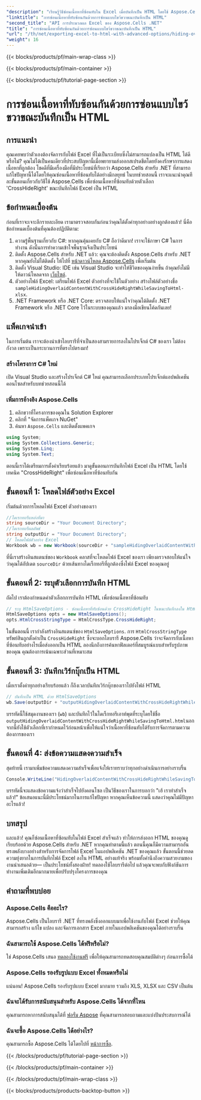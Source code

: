```yaml
---
"description": "เรียนรู้วิธีซ่อนเนื้อหาที่ซ้อนทับใน Excel เมื่อบันทึกเป็น HTML โดยใช้ Aspose.Cells สำหรับ .NET ในคู่มือที่ครอบคลุมนี้"
"linktitle": "การซ่อนเนื้อหาที่ทับซ้อนกันด้วยการซ่อนแบบไขว้ขวาขณะบันทึกเป็น HTML"
"second_title": "API การประมวลผล Excel ของ Aspose.Cells .NET"
"title": "การซ่อนเนื้อหาที่ทับซ้อนกันด้วยการซ่อนแบบไขว้ขวาขณะบันทึกเป็น HTML"
"url": "/th/net/exporting-excel-to-html-with-advanced-options/hiding-overlaid-content-with-cross-hide-right/"
"weight": 16
---
```


{{< blocks/products/pf/main-wrap-class >}}

{{< blocks/products/pf/main-container >}}

{{< blocks/products/pf/tutorial-page-section >}}

# การซ่อนเนื้อหาที่ทับซ้อนกันด้วยการซ่อนแบบไขว้ขวาขณะบันทึกเป็น HTML

## การแนะนำ
คุณเคยพบว่าตัวเองต้องจัดการกับไฟล์ Excel ที่ไม่เป็นระเบียบซึ่งไม่สามารถแปลงเป็น HTML ได้ดีหรือไม่? คุณไม่ได้เป็นคนเดียวที่ประสบปัญหานี้เมื่อพยายามส่งออกสเปรดชีตโดยยังคงรักษาการแสดงเนื้อหาที่ถูกต้อง โชคดีที่มีเครื่องมือที่มีประโยชน์ที่เรียกว่า Aspose.Cells สำหรับ .NET ที่สามารถแก้ไขปัญหานี้ได้โดยให้คุณซ่อนเนื้อหาที่ซ้อนทับได้อย่างมีกลยุทธ์ ในบทช่วยสอนนี้ เราจะแนะนำคุณทีละขั้นตอนเกี่ยวกับวิธีใช้ Aspose.Cells เพื่อซ่อนเนื้อหาที่ซ้อนทับด้วยตัวเลือก 'CrossHideRight' ขณะบันทึกไฟล์ Excel เป็น HTML 
## ข้อกำหนดเบื้องต้น
ก่อนที่เราจะเจาะลึกรายละเอียด เรามาตรวจสอบกันก่อนว่าคุณได้ตั้งค่าทุกอย่างอย่างถูกต้องแล้ว! นี่คือข้อกำหนดเบื้องต้นที่คุณต้องปฏิบัติตาม:
1. ความรู้พื้นฐานเกี่ยวกับ C#: หากคุณคุ้นเคยกับ C# ถือว่าดีมาก! เราจะใช้ภาษา C# ในการทำงาน ดังนั้นการทำความเข้าใจพื้นฐานจึงเป็นประโยชน์
2. ติดตั้ง Aspose.Cells สำหรับ .NET แล้ว: คุณจะต้องติดตั้ง Aspose.Cells สำหรับ .NET หากคุณยังไม่ได้ติดตั้ง ให้ไปที่ [หน้าดาวน์โหลด Aspose.Cells](https://releases.aspose.com/cells/net/) เพื่อเริ่มต้น
3. ติดตั้ง Visual Studio: IDE เช่น Visual Studio จะทำให้ชีวิตของคุณง่ายขึ้น ถ้าคุณยังไม่มี ให้ดาวน์โหลดจาก [เว็บไซต์](https://visualstudio-microsoft.com/).
4. ตัวอย่างไฟล์ Excel: เตรียมไฟล์ Excel ตัวอย่างที่จะใช้ในตัวอย่าง สร้างไฟล์ตัวอย่างชื่อ `sampleHidingOverlaidContentWithCrossHideRightWhileSavingToHtml-xlsx`.
5. .NET Framework หรือ .NET Core: ตรวจสอบให้แน่ใจว่าคุณได้ติดตั้ง .NET Framework หรือ .NET Core ไว้ในระบบของคุณแล้ว
มาลงมือเขียนโค้ดกันเลย! 
## แพ็คเกจนำเข้า
ในการเริ่มต้น เราจะต้องนำเข้าไลบรารีที่จำเป็นสองสามรายการลงในโปรเจ็กต์ C# ของเรา ไม่ต้องกังวล เพราะเป็นกระบวนการที่ตรงไปตรงมา!
### สร้างโครงการ C# ใหม่
เปิด Visual Studio และสร้างโปรเจ็กต์ C# ใหม่ คุณสามารถเลือกประเภทโปรเจ็กต์แอปพลิเคชันคอนโซลสำหรับบทช่วยสอนนี้ได้
### เพิ่มการอ้างอิง Aspose.Cells
1. คลิกขวาที่โครงการของคุณใน Solution Explorer
2. คลิกที่ "จัดการแพ็คเกจ NuGet"
3. ค้นหา `Aspose.Cells` และติดตั้งแพคเกจ
```csharp
using System;
using System.Collections.Generic;
using System.Linq;
using System.Text;
```

ตอนนี้เราได้เตรียมการตั้งค่าเรียบร้อยแล้ว มาดูขั้นตอนการบันทึกไฟล์ Excel เป็น HTML โดยใช้เทคนิค "CrossHideRight" เพื่อซ่อนเนื้อหาที่ซ้อนทับกัน
## ขั้นตอนที่ 1: โหลดไฟล์ตัวอย่าง Excel
เริ่มต้นด้วยการโหลดไฟล์ Excel ตัวอย่างของเรา
```csharp
//ไดเรกทอรีแหล่งที่มา
string sourceDir = "Your Document Directory";
//ไดเรกทอรีผลลัพธ์
string outputDir = "Your Document Directory";
// โหลดไฟล์ตัวอย่าง Excel 
Workbook wb = new Workbook(sourceDir + "sampleHidingOverlaidContentWithCrossHideRightWhileSavingToHtml.xlsx");
```
ที่นี่เราสร้างอินสแตนซ์ของ `Workbook` คลาสที่จะโหลดไฟล์ Excel ของเรา เพียงตรวจสอบให้แน่ใจว่าคุณได้อัปเดต `sourceDir` ด้วยเส้นทางไดเร็กทอรีที่ถูกต้องซึ่งไฟล์ Excel ของคุณอยู่ 
## ขั้นตอนที่ 2: ระบุตัวเลือกการบันทึก HTML
ถัดไป เราต้องกำหนดค่าตัวเลือกการบันทึก HTML เพื่อซ่อนเนื้อหาที่ซ้อนทับ
```csharp
// ระบุ HtmlSaveOptions - ซ่อนเนื้อหาที่ทับซ้อนด้วย CrossHideRight ในขณะบันทึกลงใน Html
HtmlSaveOptions opts = new HtmlSaveOptions();
opts.HtmlCrossStringType = HtmlCrossType.CrossHideRight;
```
ในขั้นตอนนี้ เรากำลังสร้างอินสแตนซ์ของ `HtmlSaveOptions`. การ `HtmlCrossStringType` ทรัพย์สินถูกตั้งค่าเป็น `CrossHideRight` ซึ่งจะบอกไลบรารี Aspose.Cells ว่าจะจัดการกับเนื้อหาที่ซ้อนทับอย่างไรเมื่อส่งออกเป็น HTML ลองนึกถึงการค้นหาฟิลเตอร์ที่สมบูรณ์แบบสำหรับรูปภาพของคุณ คุณต้องการเน้นเฉพาะส่วนที่เหมาะสม
## ขั้นตอนที่ 3: บันทึกเวิร์กบุ๊กเป็น HTML
เมื่อเราตั้งค่าทุกอย่างเรียบร้อยแล้ว ก็ถึงเวลาบันทึกเวิร์กบุ๊กของเราไปยังไฟล์ HTML
```csharp
// บันทึกเป็น HTML ด้วย HtmlSaveOptions
wb.Save(outputDir + "outputHidingOverlaidContentWithCrossHideRightWhileSavingToHtml.html", opts);
```
บรรทัดนี้ใช้สมุดงานของเรา (`wb`) และบันทึกไว้ในไดเร็กทอรีเอาท์พุตที่ระบุโดยใช้ชื่อ `outputHidingOverlaidContentWithCrossHideRightWhileSavingToHtml.html`นอกจากนี้ยังใช้ตัวเลือกที่เรากำหนดไว้ก่อนหน้าเพื่อให้แน่ใจว่าเนื้อหาที่ซ้อนทับได้รับการจัดการตามความต้องการของเรา
## ขั้นตอนที่ 4: ส่งข้อความแสดงความสำเร็จ
สุดท้ายนี้ เรามาเพิ่มข้อความแสดงความสำเร็จเพื่อแจ้งให้เราทราบว่าทุกอย่างดำเนินการอย่างราบรื่น
```csharp
Console.WriteLine("HidingOverlaidContentWithCrossHideRightWhileSavingToHtml executed successfully.");
```
บรรทัดนี้จะแสดงข้อความแจ้งว่าสำเร็จไปยังคอนโซล เป็นวิธีของเราในการบอกว่า "เฮ้ เราทำสำเร็จแล้ว!" ข้อเสนอแนะนี้มีประโยชน์มากในการแก้ไขปัญหา หากคุณเห็นข้อความนี้ แสดงว่าคุณไม่มีปัญหาอะไรแล้ว!

## บทสรุป
และแล้ว! คุณก็ซ่อนเนื้อหาที่ซ้อนทับในไฟล์ Excel สำเร็จแล้ว ทำให้การส่งออก HTML ของคุณดูเรียบร้อยด้วย Aspose.Cells สำหรับ .NET หากคุณทำตามนี้แล้ว ตอนนี้คุณก็มีความสามารถอันทรงพลังบางอย่างสำหรับการจัดการไฟล์ Excel ในแอปพลิเคชัน .NET ของคุณแล้ว 
ขั้นตอนนี้ช่วยลดความยุ่งยากในการบันทึกไฟล์ Excel ลงใน HTML อย่างแท้จริง พร้อมทั้งคำนึงถึงความสวยงามของงานนำเสนอด้วย— เป็นประโยชน์ทั้งสองฝ่าย! ทดลองใช้ไลบรารีต่อไป แล้วคุณจะพบกับฟังก์ชันการทำงานเพิ่มเติมอีกมากมายเพื่อปรับปรุงโครงการของคุณ
## คำถามที่พบบ่อย
### Aspose.Cells คืออะไร?
Aspose.Cells เป็นไลบรารี .NET ที่ทรงพลังซึ่งออกแบบมาเพื่อใช้งานกับไฟล์ Excel ช่วยให้คุณสามารถสร้าง แก้ไข แปลง และจัดการเอกสาร Excel ภายในแอปพลิเคชันของคุณได้อย่างราบรื่น
### ฉันสามารถใช้ Aspose.Cells ได้ฟรีหรือไม่?
ใช่ Aspose.Cells เสนอ [ทดลองใช้งานฟรี](https://releases.aspose.com/) เพื่อให้คุณสามารถทดสอบคุณสมบัติต่างๆ ก่อนการซื้อได้
### Aspose.Cells รองรับรูปแบบ Excel ทั้งหมดหรือไม่
แน่นอน! Aspose.Cells รองรับรูปแบบ Excel มากมาย รวมถึง XLS, XLSX และ CSV เป็นต้น
### ฉันจะได้รับการสนับสนุนสำหรับ Aspose.Cells ได้จากที่ไหน
คุณสามารถหาการสนับสนุนได้ที่ [ฟอรั่ม Aspose](https://forum.aspose.com/c/cells/9) ที่คุณสามารถสอบถามและแบ่งปันประสบการณ์ได้
### ฉันจะซื้อ Aspose.Cells ได้อย่างไร?
คุณสามารถซื้อ Aspose.Cells ได้โดยไปที่ [หน้าการซื้อ](https://purchase-aspose.com/buy).

{{< /blocks/products/pf/tutorial-page-section >}}

{{< /blocks/products/pf/main-container >}}

{{< /blocks/products/pf/main-wrap-class >}}

{{< blocks/products/products-backtop-button >}}